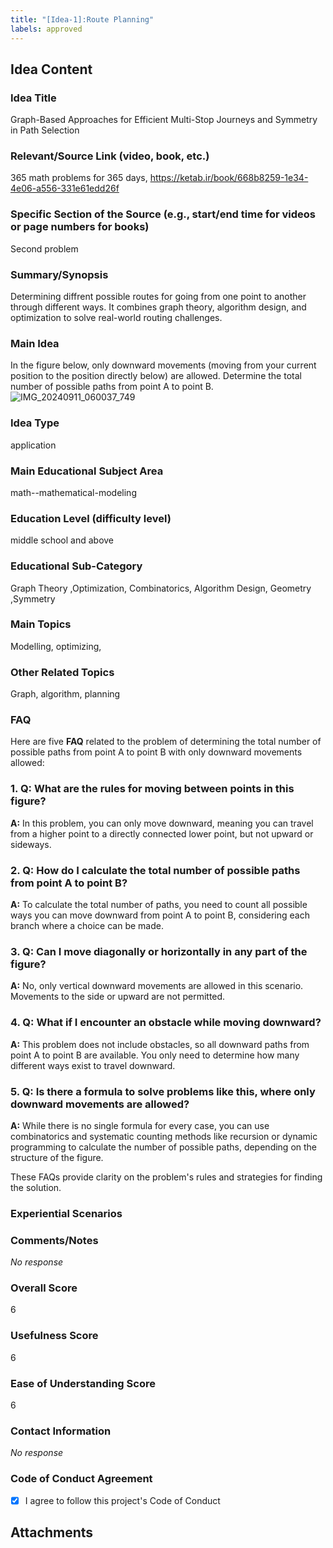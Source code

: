```yaml
---
title: "[Idea-1]:Route Planning"
labels: approved
---
```


## Idea Content

### Idea Title

Graph-Based Approaches for Efficient Multi-Stop Journeys and Symmetry in Path Selection

### Relevant/Source Link (video, book, etc.)

365 math problems for 365 days, https://ketab.ir/book/668b8259-1e34-4e06-a556-331e61edd26f

### Specific Section of the Source (e.g., start/end time for videos or page numbers for books)

Second problem 

### Summary/Synopsis

Determining diffrent possible routes for going from one point to another through different ways. It combines graph theory, algorithm design, and optimization to solve real-world routing challenges.

### Main Idea

In the figure below, only downward movements (moving from your current position to the position directly below) are allowed. Determine the total number of possible paths from point A to point B.
![IMG_20240911_060037_749](https://github.com/user-attachments/assets/52a21fc0-f4bc-4258-8c6b-d0e2a7f4d181)

### Idea Type

application

### Main Educational Subject Area

math--mathematical-modeling

### Education Level (difficulty level)

middle school and above

### Educational Sub-Category

 Graph Theory ,Optimization, Combinatorics, Algorithm Design, Geometry ,Symmetry

### Main Topics

Modelling, optimizing, 

### Other Related Topics

Graph, algorithm, planning 

### FAQ

Here are five **FAQ** related to the problem of determining the total number of possible paths from point A to point B with only downward movements allowed:

### 1. **Q:** What are the rules for moving between points in this figure?
   **A:** In this problem, you can only move downward, meaning you can travel from a higher point to a directly connected lower point, but not upward or sideways.

### 2. **Q:** How do I calculate the total number of possible paths from point A to point B?
   **A:** To calculate the total number of paths, you need to count all possible ways you can move downward from point A to point B, considering each branch where a choice can be made.

### 3. **Q:** Can I move diagonally or horizontally in any part of the figure?
   **A:** No, only vertical downward movements are allowed in this scenario. Movements to the side or upward are not permitted.

### 4. **Q:** What if I encounter an obstacle while moving downward?
   **A:** This problem does not include obstacles, so all downward paths from point A to point B are available. You only need to determine how many different ways exist to travel downward.

### 5. **Q:** Is there a formula to solve problems like this, where only downward movements are allowed?
   **A:** While there is no single formula for every case, you can use combinatorics and systematic counting methods like recursion or dynamic programming to calculate the number of possible paths, depending on the structure of the figure.

These FAQs provide clarity on the problem's rules and strategies for finding the solution.

### Experiential Scenarios


### Comments/Notes

_No response_

### Overall Score

6

### Usefulness Score

6

### Ease of Understanding Score

6

### Contact Information

_No response_

### Code of Conduct Agreement

- [X] I agree to follow this project's Code of Conduct

## Attachments

